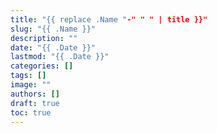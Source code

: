 ```yaml
---
title: "{{ replace .Name "-" " " | title }}"
slug: "{{ .Name }}"
description: ""
date: "{{ .Date }}"
lastmod: "{{ .Date }}"
categories: []
tags: []
image: ""
authors: []
draft: true
toc: true
---
```


